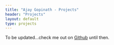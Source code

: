 ```yaml
---
title: "Ajay Gopinath - Projects"
header: "Projects"
layout: default
type: projects
---
```


To be updated...check me out on [Github](https://github.com/agopinath/) until then.